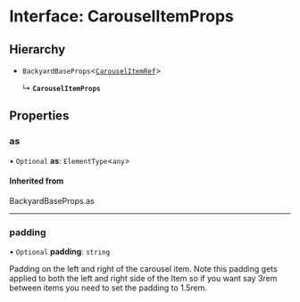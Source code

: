 # Interface: CarouselItemProps

## Hierarchy

- `BackyardBaseProps`<[`CarouselItemRef`](../README.md#carouselitemref)\>

  ↳ **`CarouselItemProps`**

## Properties

### as

• `Optional` **as**: `ElementType`<`any`\>

#### Inherited from

BackyardBaseProps.as

___

### padding

• `Optional` **padding**: `string`

Padding on the left and right of the carousel item.
Note this padding gets applied to both the left and right side of the Item so if you want say 3rem between
items you need to set the padding to 1.5rem.
